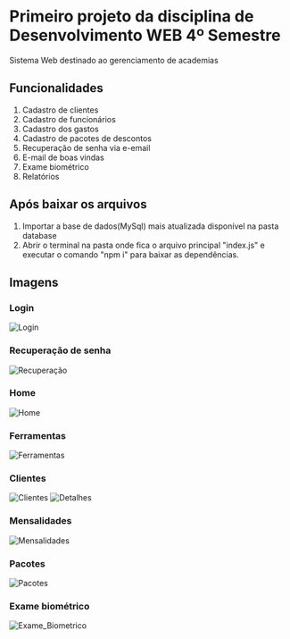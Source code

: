 # Primeiro projeto da disciplina de Desenvolvimento WEB 4º Semestre
Sistema Web destinado ao gerenciamento de academias<br>
## Funcionalidades
1. Cadastro de clientes
2. Cadastro de funcionários
3. Cadastro dos gastos
4. Cadastro de pacotes de descontos
5. Recuperação de senha via e-email
6. E-mail de boas vindas
7. Exame biométrico
8. Relatórios 
## Após baixar os arquivos
1. Importar a base de dados(MySql) mais atualizada disponível na pasta database <br>
2. Abrir o terminal na pasta onde fica o arquivo principal "index.js" e executar o comando "npm i" para baixar as dependências.
## Imagens
### Login
![Login](https://user-images.githubusercontent.com/48166236/98136200-6fd81e80-1e9f-11eb-8c99-6d470dee9b8e.png)
### Recuperação de senha
![Recuperação](https://user-images.githubusercontent.com/48166236/98136196-6f3f8800-1e9f-11eb-823e-7bacb71d60a7.png)
### Home
![Home](https://user-images.githubusercontent.com/48166236/98136194-6ea6f180-1e9f-11eb-8333-dc5de205e173.png)
### Ferramentas
![Ferramentas](https://user-images.githubusercontent.com/48166236/98136189-6e0e5b00-1e9f-11eb-9447-2130ed7aa278.png)
### Clientes
![Clientes](https://user-images.githubusercontent.com/48166236/98136192-6ea6f180-1e9f-11eb-8bfc-8a64f70f4a4e.png)
![Detalhes](https://user-images.githubusercontent.com/48166236/98136186-6e0e5b00-1e9f-11eb-8b37-fe0f246cebc2.png)
### Mensalidades
![Mensalidades](https://user-images.githubusercontent.com/48166236/98136183-6d75c480-1e9f-11eb-8886-a662eb5be967.png)
### Pacotes
![Pacotes](https://user-images.githubusercontent.com/48166236/98136182-6cdd2e00-1e9f-11eb-9fe8-e52f2f1e60a6.png)
### Exame biométrico
![Exame_Biometrico](https://user-images.githubusercontent.com/48166236/98136179-6bac0100-1e9f-11eb-8af9-c418e7d2e268.png)
